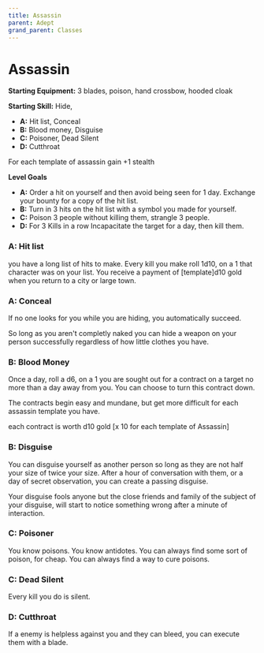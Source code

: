 ```yaml
---
title: Assassin
parent: Adept
grand_parent: Classes
---
```

# Assassin

**Starting Equipment:** 3 blades, poison, hand crossbow, hooded cloak

**Starting Skill:** Hide, 

+ **A:** Hit list,  Conceal
+ **B:** Blood money, Disguise
+ **C:** Poisoner, Dead Silent
+ **D:** Cutthroat

For each template of assassin gain +1 stealth

**Level Goals**

+ **A:** Order a hit on yourself and then avoid being seen for 1 day. Exchange
  your bounty for a copy of the hit list. 
+ **B:** Turn in 3 hits on the hit list with a symbol you made for yourself. 
+ **C:** Poison 3 people without killing them, strangle 3 people. 
+ **D:** For 3 Kills in a row Incapacitate the target for a day, then kill
  them.


### A: Hit list

you have a long list of hits to make. Every kill you make roll 1d10, on a 1
that character was on your list. You receive a payment of [template]d10 gold when you
return to a city or large town.


### A: Conceal

If no one looks for you while you are hiding, you automatically succeed. 

So long as you aren't completly naked you can hide a weapon on your person
successfully regardless of how little clothes you have. 

### B: Blood Money

Once a day, roll a d6, on a 1 you are sought out for a contract on a target
no more than a day away from you.  You can choose to turn this contract down.

The contracts begin easy and mundane, but get more difficult for each 
assassin template you have. 

each contract is worth d10 gold [x 10 for each template of Assassin]

### B: Disguise

You can disguise yourself as another person so long as they are not half your
size of twice your size. 
After a hour of conversation with them, or a day of secret observation, you can 
create a passing disguise. 

Your disguise fools anyone but the close friends and family of the 
subject of your disguise, will start to notice something wrong after a minute
of interaction. 

### C: Poisoner

You know poisons. You know antidotes. 
You can always find some sort of poison, for cheap. 
You can always find a way to cure poisons. 

### C: Dead Silent

Every kill you do is silent. 

### D: Cutthroat 

If a enemy is helpless against you and they can bleed, 
you can execute them with a blade. 
